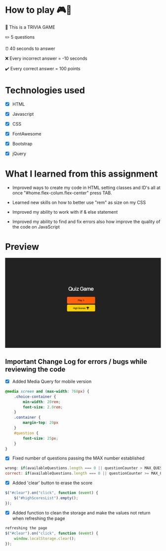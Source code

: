 # How to play 🎮🎲

 📜 This is a TRIVIA GAME

 ✏️ 5 questions
 
 ⏰ 40 seconds to answer

 ❌ Every incorrect answer = -10 seconds

 ✔️	Every correct answer = 100 points 


# Technologies used 

- [x] HTML
- [x] Javascript
- [x] CSS
- [x] FontAwesome
- [x] Bootstrap
- [x] jQuery


# What I learned from this assignment 

* Improved ways to create my code in HTML setting classes and ID's all at once "#home.flex-colum.flex-center" press TAB.

* Learned new skills on how to better use "rem" as size on my CSS

* Improved my ability to work with if & else statement

* Improved my ability to find and fix errors also how improve the quality of the code on JavaScript

# Preview

![Table](./img/sample.gif)

## Important Change Log for errors / bugs while reviewing the code

- [x] Added Media Query for mobile version

```css
@media screen and (max-width: 768px) {
    .choice-container {
        min-width: 20rem;
        font-size: 2.0rem;
    }
    .container {
        margin-top: 20px
    }
    #question {
        font-size: 25px;
    }
}
```

- [x] Fixed number of questions passing the MAX number established 
```js
wrong: if(availableQuestions.length === 0 || questionCounter > MAX_QUESTIONS) {
correct: if(availableQuestions.length === 0 || questionCounter >= MAX_QUESTIONS) {
```

- [x] Added 'clear' button to erase the score
```js
$("#clear").on("click", function (event) {
    $("#highScoresList").empty();
});
```

- [x] Added function to clean the storage and make the values not return when refreshing the page 
```js
refreshing the page
$("#clear").on("click", function (event) {
    window.localStorage.clear();
}); 
```

